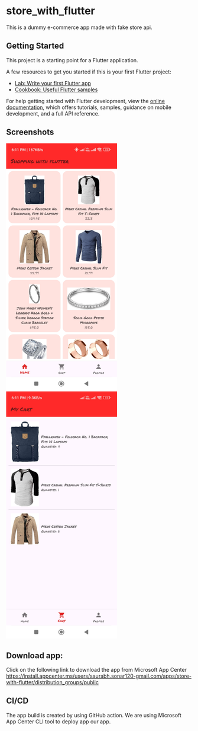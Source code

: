 # store_with_flutter

This is a dummy e-commerce app made with fake store api.

## Getting Started

This project is a starting point for a Flutter application.

A few resources to get you started if this is your first Flutter project:

- [Lab: Write your first Flutter app](https://docs.flutter.dev/get-started/codelab)
- [Cookbook: Useful Flutter samples](https://docs.flutter.dev/cookbook)

For help getting started with Flutter development, view the
[online documentation](https://docs.flutter.dev/), which offers tutorials,
samples, guidance on mobile development, and a full API reference.

## Screenshots
<p>
<img src="https://github.com/SaurabhS120/store_with_flutter/blob/master/screenshots/screenshot-001-home.jpg" width="300"/>
<img src="https://github.com/SaurabhS120/store_with_flutter/blob/master/screenshots/screenshot-002-my-cart.jpg" width="300"/>
</p>

## Download app:
Click on the following link to download the app from Microsoft App Center <br/>
https://install.appcenter.ms/users/saurabh.sonar120-gmail.com/apps/store-with-flutter/distribution_groups/public

## CI/CD
The app build is created by using GitHub action. We are using Microsoft App Center CLI tool to deploy app our app.
